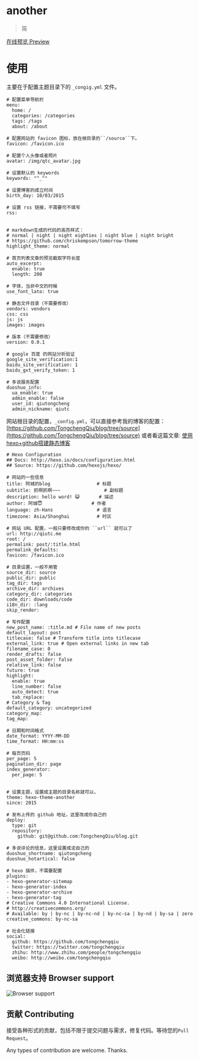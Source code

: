 # another

> 简

[在线预览 Preview](http://qiutc.me)

# 使用

主要在于配置主题目录下的 ``_congig.yml`` 文件。
```
# 配置菜单导航栏
menu:
  home: /
  categories: /categories
  tags: /tags
  about: /about

# 配置网站的 favicon 图标，放在根目录的``/source``下。
favicon: /favicon.ico

# 配置个人头像或者照片
avatar: /img/qtc_avatar.jpg

# 设置默认的 keywords
keywords: "^_^"

# 设置博客的成立时间
birth_day: 10/03/2015

# 设置 rss 链接，不需要可不填写
rss:


# markdown生成的代码的高亮样式：
# normal | night | night eighties | night blue | night bright
# https://github.com/chriskempson/tomorrow-theme
highlight_theme: normal

# 首页列表文章的预览截取字符长度
auto_excerpt:
  enable: true
  length: 200

# 字体，当非中文的时候
use_font_lato: true

# 静态文件目录（不需要修改）
vendors: vendors
css: css
js: js
images: images

# 版本（不需要修改）
version: 0.0.1

# google 百度 的网站分析验证
google_site_verification:1
baidu_site_verification: 1
baidu_gxt_verify_token: 1

# 多说服务配置
duoshuo_info:
  ua_enable: true
  admin_enable: false
  user_id: qiutongcheng
  admin_nickname: qiutc

```

网站根目录的配置，``_config.yml``，可以直接参考我的博客的配置：
[https://github.com/TongchengQiu/blog/tree/source](https://github.com/TongchengQiu/blog/tree/source)
或者看这篇文章: [使用hexo+github搭建静态博客
](http://qiutc.me/post/%E4%BD%BF%E7%94%A8hexo-github%E6%90%AD%E5%BB%BA%E9%9D%99%E6%80%81%E5%8D%9A%E5%AE%A2.html)
```
# Hexo Configuration
## Docs: http://hexo.io/docs/configuration.html
## Source: https://github.com/hexojs/hexo/

# 网站的一些信息
title: 阿城的blog                 # 标题
subtitle: 抓啊抓啊~~~				 # 副标题
description: hello word! 😺		 # 描述
author: 阿城😇					 # 作者
language: zh-Hans				 # 语言
timezone: Asia/Shanghai          # 时区

# 网站 URL 配置，一般只要修改成你的 ``url`` 就可以了
url: http://qiutc.me
root: /
permalink: post/:title.html
permalink_defaults:
favicon: /favicon.ico

# 目录设置，一般不用管
source_dir: source
public_dir: public
tag_dir: tags
archive_dir: archives
category_dir: categories
code_dir: downloads/code
i18n_dir: :lang
skip_render:

# 写作配置
new_post_name: :title.md # File name of new posts
default_layout: post
titlecase: false # Transform title into titlecase
external_link: true # Open external links in new tab
filename_case: 0
render_drafts: false
post_asset_folder: false
relative_link: false
future: true
highlight:
  enable: true
  line_number: false
  auto_detect: true
  tab_replace:
# Category & Tag
default_category: uncategorized
category_map:
tag_map:

# 日期和时间格式
date_format: YYYY-MM-DD
time_format: HH:mm:ss

# 每页页码
per_page: 5
pagination_dir: page
index_generator:
  per_page: 5


# 设置主题，设置成主题的目录名称就可以，
theme: hexo-theme-another
since: 2015

# 发布上传的 github 地址，这里改成你自己的
deploy:
  type: git
  repository:
    github: git@github.com:TongchengQiu/blog.git

# 多说评论的信息，这里设置成泥自己的
duoshuo_shortname: qiutongcheng
duoshuo_hotartical: false

# hexo 插件，不需要配置
plugins:
- hexo-generator-sitemap
- hexo-generator-index
- hexo-generator-archive
- hexo-generator-tag
# Creative Commons 4.0 International License.
# http://creativecommons.org/
# Available: by | by-nc | by-nc-nd | by-nc-sa | by-nd | by-sa | zero
creative_commons: by-nc-sa

# 社会化链接
social:
  github: https://github.com/tongchengqiu
  twitter: https://twitter.com/tongchengqiu
  zhihu: http://www.zhihu.com/people/tongchengqiu
  weibo: http://weibo.com/tongchengqiu

```

## 浏览器支持 Browser support

![Browser support](http://iissnan.com/nexus/next/browser-support.png)


## 贡献 Contributing

接受各种形式的贡献，包括不限于提交问题与需求，修复代码。等待您的`Pull Request`。

Any types of contribution are welcome. Thanks.
